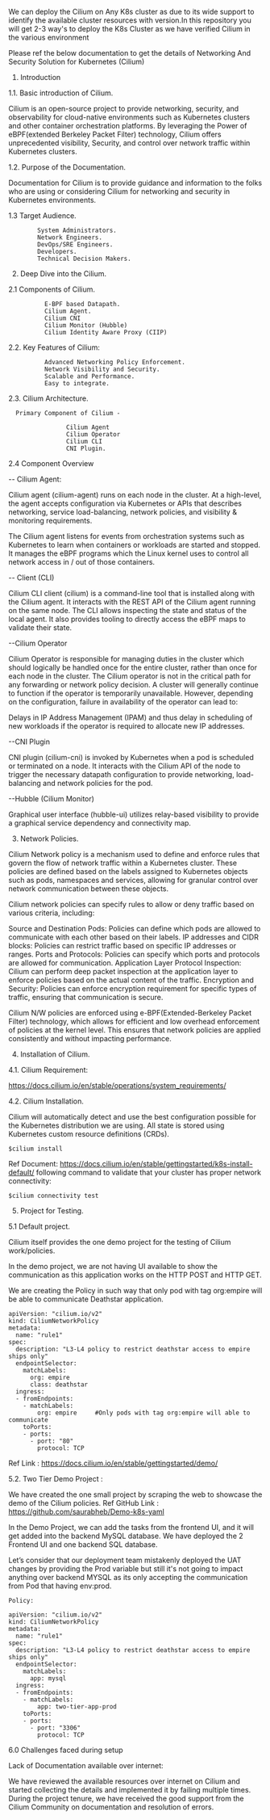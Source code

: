 <!--
title: 'Networking And Security Solution for Kubernetes (Cilium) for Two Tier application'
description: 'This template demonstrates how to implement the K8s Cluster with Cilium'
layout: Doc
platform: AWS
-->

We can deploy the Cilium on Any K8s cluster as due to its wide support to identify the available cluster resources with version.In this repository you will get 2-3 way's to deploy the K8s Cluster as we have verified Cilium in the various environment 


Please ref the below documentation to get the details of Networking And Security Solution for Kubernetes (Cilium) 


1. Introduction  

1.1. Basic introduction of Cilium.

Cilium is an open-source project to provide networking, security, and observability for cloud-native environments such as Kubernetes clusters and other container orchestration platforms. By leveraging the Power of eBPF(extended Berkeley Packet Filter) technology, Cilium offers unprecedented visibility, Security, and control over network traffic within Kubernetes clusters.

1.2. Purpose of the Documentation. 

Documentation for Cilium is to provide guidance and information to the folks who are using or considering Cilium for networking and security in Kubernetes environments. 


1.3 Target Audience. 

            System Administrators. 
            Network Engineers. 
            DevOps/SRE Engineers. 
            Developers. 
            Technical Decision Makers. 

2. Deep Dive into the Cilium. 

2.1 Components of Cilium. 

              E-BPF based Datapath. 
              Cilium Agent. 
              Cilium CNI 
              Cilium Monitor (Hubble) 
              Cilium Identity Aware Proxy (CIIP) 

2.2. Key Features of Cilium: 

              Advanced Networking Policy Enforcement. 
              Network Visibility and Security. 
              Scalable and Performance. 
              Easy to integrate. 

 

2.3. Cilium Architecture. 

      Primary Component of Cilium - 

                    Cilium Agent 
                    Cilium Operator 
                    Cilium CLI 
                    CNI Plugin. 

 
2.4 Component Overview 

-- Cilium Agent: 

Cilium agent (cilium-agent) runs on each node in the cluster. At a high-level, the agent accepts configuration via Kubernetes or APIs that describes networking, service load-balancing, network policies, and visibility & monitoring requirements. 

The Cilium agent listens for events from orchestration systems such as Kubernetes to learn when containers or workloads are started and stopped. It manages the eBPF programs which the Linux kernel uses to control all network access in / out of those containers. 

-- Client (CLI)  

Cilium CLI client (cilium) is a command-line tool that is installed along with the Cilium agent. It interacts with the REST API of the Cilium agent running on the same node. The CLI allows inspecting the state and status of the local agent. It also provides tooling to directly access the eBPF maps to validate their state. 

--Cilium Operator 

Cilium Operator is responsible for managing duties in the cluster which should logically be handled once for the entire cluster, rather than once for each node in the cluster. The Cilium operator is not in the critical path for any forwarding or network policy decision. A cluster will generally continue to function if the operator is temporarily unavailable. However, depending on the configuration, failure in availability of the operator can lead to: 

Delays in IP Address Management (IPAM) and thus delay in scheduling of new workloads if the operator is required to allocate new IP addresses. 

 

--CNI Plugin 

CNI plugin (cilium-cni) is invoked by Kubernetes when a pod is scheduled or terminated on a node. It interacts with the Cilium API of the node to trigger the necessary datapath configuration to provide networking, load-balancing and network policies for the pod. 

 

--Hubble (Cilium Monitor) 

Graphical user interface (hubble-ui) utilizes relay-based visibility to provide a graphical service dependency and connectivity map. 

 
3. Network Policies. 

Cilium Network policy is a mechanism used to define and enforce rules that govern the flow of network traffic within a Kubernetes cluster. These policies are defined based on the labels assigned to Kubernetes objects such as pods, namespaces and services, allowing for granular control over network communication between these objects. 

Cilium network policies can specify rules to allow or deny traffic based on various criteria, including: 

Source and Destination Pods: Policies can define which pods are allowed to communicate with each other based on their labels. 
IP addresses and CIDR blocks: Policies can restrict traffic based on specific IP addresses or ranges. 
Ports and Protocols: Policies can specify which ports and protocols are allowed for communication. 
Application Layer Protocol Inspection: Cilium can perform deep packet inspection at the application layer to enforce policies based on the actual content of the traffic. 
Encryption and Security: Policies can enforce encryption requirement for specific types of traffic, ensuring that communication is secure. 

Cilium N/W policies are enforced using e-BPF(Extended-Berkeley Packet Filter) technology, which allows for efficient and low overhead enforcement of policies at the kernel level. This ensures that network policies are applied consistently and without impacting performance. 


4. Installation of Cilium. 

4.1. Cilium Requirement:  

https://docs.cilium.io/en/stable/operations/system_requirements/
 

4.2. Cilium Installation. 

Cilium will automatically detect and use the best configuration possible for the Kubernetes distribution we are using. All state is stored using Kubernetes custom resource definitions (CRDs).  

```
$cilium install 
```
Ref Document: https://docs.cilium.io/en/stable/gettingstarted/k8s-install-default/ 
following command to validate that your cluster has proper network connectivity: 

```
$cilium connectivity test 
```
 

5. Project for Testing. 

5.1 Default project. 

Cilium itself provides the one demo project for the testing of Cilium work/policies. 

In the demo project, we are not having UI available to show the communication as this application works on the HTTP POST and HTTP GET. 

We are creating the Policy in such way that only pod with tag org:empire will be able to communicate Deathstar application. 

```
apiVersion: "cilium.io/v2" 
kind: CiliumNetworkPolicy 
metadata: 
  name: "rule1" 
spec: 
  description: "L3-L4 policy to restrict deathstar access to empire ships only" 
  endpointSelector: 
    matchLabels: 
      org: empire 
      class: deathstar 
  ingress: 
  - fromEndpoints: 
    - matchLabels: 
        org: empire     #Only pods with tag org:empire will able to communicate 
    toPorts: 
    - ports: 
      - port: "80" 
        protocol: TCP 
```
 

Ref Link : https://docs.cilium.io/en/stable/gettingstarted/demo/ 


5.2. Two Tier Demo Project :  

We have created the one small project by scraping the web to showcase the demo of the Cilium policies. 
Ref GitHub Link : https://github.com/saurabheb/Demo-k8s-yaml 

In the Demo Project, we can add the tasks from the frontend UI, and it will get added into the backend MySQL database. 
We have deployed the 2 Frontend UI and one backend SQL database.  

Let’s consider that our deployment team mistakenly deployed the UAT changes by providing the Prod variable but still it's not going to impact anything over backend MYSQL as its only accepting the communication from Pod that having env:prod.  

```
Policy: 

apiVersion: "cilium.io/v2" 
kind: CiliumNetworkPolicy 
metadata: 
  name: "rule1" 
spec: 
  description: "L3-L4 policy to restrict deathstar access to empire ships only" 
  endpointSelector: 
    matchLabels: 
      app: mysql 
  ingress: 
  - fromEndpoints: 
    - matchLabels: 
        app: two-tier-app-prod 
    toPorts: 
    - ports: 
      - port: "3306" 
        protocol: TCP 

```
 

6.0 Challenges faced during setup 

Lack of Documentation available over internet: 

We have reviewed the available resources over internet on Cilium and started collecting the details and implemented it by failing multiple times. 
During the project tenure, we have received the good support from the Cilium Community on documentation and resolution of errors. 
